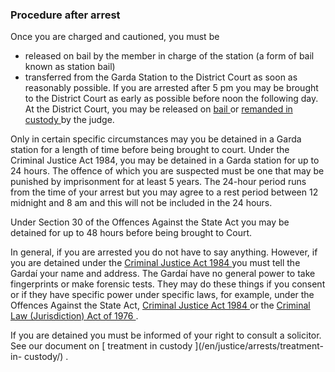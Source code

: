 ###  Procedure after arrest

Once you are charged and cautioned, you must be

  * released on bail by the member in charge of the station (a form of bail known as station bail) 
  * transferred from the Garda Station to the District Court as soon as reasonably possible. If you are arrested after 5 pm you may be brought to the District Court as early as possible before noon the following day. At the District Court, you may be released on [ bail ](/en/justice/arrests/bail-and-surety/) or [ remanded in custody ](/en/justice/arrests/detention-after-arrest/) by the judge. 

Only in certain specific circumstances may you be detained in a Garda station
for a length of time before being brought to court. Under the Criminal Justice
Act 1984, you may be detained in a Garda station for up to 24 hours. The
offence of which you are suspected must be one that may be punished by
imprisonment for at least 5 years. The 24-hour period runs from the time of
your arrest but you may agree to a rest period between 12 midnight and 8 am
and this will not be included in the 24 hours.

Under Section 30 of the Offences Against the State Act you may be detained for
up to 48 hours before being brought to Court.

In general, if you are arrested you do not have to say anything. However, if
you are detained under the [ Criminal Justice Act 1984
](http://revisedacts.lawreform.ie/eli/1984/act/22/revised/en/html) you must
tell the Gardaí your name and address. The Gardaí have no general power to
take fingerprints or make forensic tests. They may do these things if you
consent or if they have specific power under specific laws, for example, under
the Offences Against the State Act, [ Criminal Justice Act 1984
](http://revisedacts.lawreform.ie/eli/1984/act/22/revised/en/html) or the [
Criminal Law (Jurisdiction) Act of 1976
](http://www.irishstatutebook.ie/1976/en/act/pub/0014/index.html) .

If you are detained you must be informed of your right to consult a solicitor.
See our document on [ treatment in custody ](/en/justice/arrests/treatment-in-
custody/) .
